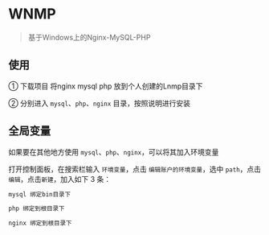 # WNMP

> 基于Windows上的Nginx-MySQL-PHP

## 使用

① 下载项目 将nginx mysql php 放到个人创建的Lnmp目录下

② 分别进入 `mysql`、`php`、`nginx` 目录，按照说明进行安装



## 全局变量

如果要在其他地方使用 `mysql`、`php`、`nginx`，可以将其加入环境变量

打开控制面板，在搜索栏输入 `环境变量`，点击 `编辑账户的环境变量`，选中 `path`，点击`编辑`，点击`新建`，加入如下 3 条：

```txt
mysql 绑定bin目录下

php 绑定到根目录下

nginx 绑定到根目录下
```






